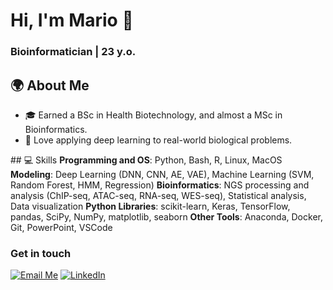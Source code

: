 # Hi, I'm Mario 👋  

### Bioinformatician | 23 y.o.


## 🌍 About Me  
- 🎓 Earned a BSc in Health Biotechnology, and almost a MSc in Bioinformatics.  
- 🚀 Love applying deep learning to real-world biological problems.  

## 💻 Skills
**Programming and OS**: Python, Bash, R, Linux, MacOS
**Modeling**: Deep Learning (DNN, CNN, AE, VAE), Machine Learning (SVM, Random Forest, HMM, Regression)
**Bioinformatics**: NGS processing and analysis (ChIP-seq, ATAC-seq, RNA-seq, WES-seq), Statistical analysis, Data visualization
**Python Libraries**: scikit-learn, Keras, TensorFlow, pandas, SciPy, NumPy, matplotlib, seaborn
**Other Tools**: Anaconda, Docker, Git, PowerPoint, VSCode


### Get in touch 

[![Email Me](https://img.shields.io/badge/Email%20Me-orange?style=flat-square)](mailto:01.esposito.mario@gmail.com?body=Dear%20Mario%2C%0A&bcc=01.esposito.mario@gmail.com)
[![LinkedIn](https://img.shields.io/badge/-LinkedIn-0077B5?style=flat-square&logo=linkedin&logoColor=white)](https://www.linkedin.com/in/esposito-mario/)

